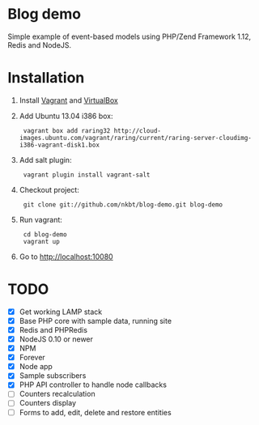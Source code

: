 Blog demo
====

Simple example of event-based models using PHP/Zend Framework 1.12, Redis and NodeJS.

Installation
====

1. Install [Vagrant](http://www.vagrantup.com/) and [VirtualBox](https://www.virtualbox.org/)
2. Add Ubuntu 13.04 i386 box:

        vagrant box add raring32 http://cloud-images.ubuntu.com/vagrant/raring/current/raring-server-cloudimg-i386-vagrant-disk1.box

3. Add salt plugin:

        vagrant plugin install vagrant-salt

4. Checkout project:

        git clone git://github.com/nkbt/blog-demo.git blog-demo

5. Run vagrant:

        cd blog-demo
        vagrant up

6. Go to [http://localhost:10080](http://localhost:10080)


TODO
====

- [x] Get working LAMP stack
- [x] Base PHP core with sample data, running site
- [x] Redis and PHPRedis
- [x] NodeJS 0.10 or newer
- [x] NPM
- [x] Forever
- [x] Node app
- [x] Sample subscribers
- [x] PHP API controller to handle node callbacks
- [ ] Counters recalculation
- [ ] Counters display
- [ ] Forms to add, edit, delete and restore entities
